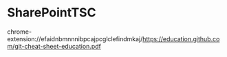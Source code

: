 # SharePointTSC
chrome-extension://efaidnbmnnnibpcajpcglclefindmkaj/https://education.github.com/git-cheat-sheet-education.pdf